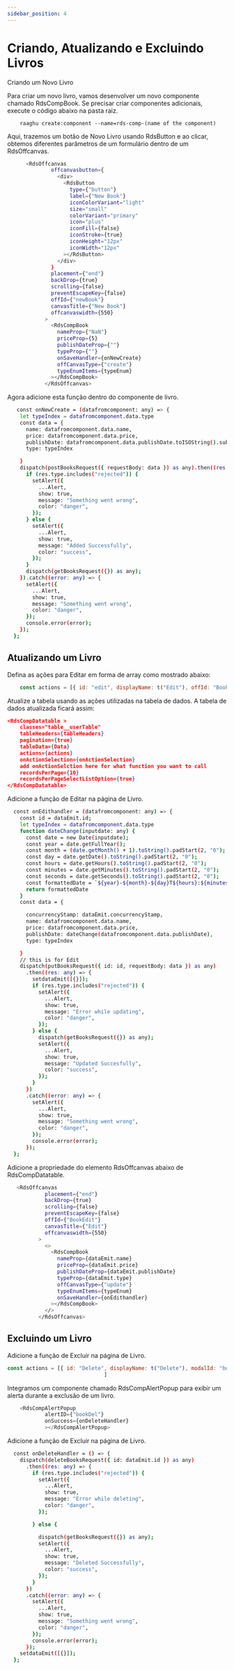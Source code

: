 ```yaml
---
sidebar_position: 4
---
```

# Criando, Atualizando e Excluindo Livros

Criando um Novo Livro

Para criar um novo livro, vamos desenvolver um novo componente chamado RdsCompBook. Se precisar criar componentes adicionais, execute o código abaixo na pasta raiz.


```shell
    raaghu create:component --name=rds-comp-(name of the component)
```

Aqui, trazemos um botão de Novo Livro usando RdsButton e ao clicar, obtemos diferentes parâmetros de um formulário dentro de um RdsOffcanvas.

```bash
      <RdsOffcanvas
              offcanvasbutton={
                <div>
                  <RdsButton
                    type={"button"}
                    label={"New Book"}
                    iconColorVariant="light"
                    size="small"
                    colorVariant="primary"
                    icon="plus"
                    iconFill={false}
                    iconStroke={true}
                    iconHeight="12px"
                    iconWidth="12px"
                  ></RdsButton>
                </div>
              }
              placement={"end"}
              backDrop={true}
              scrolling={false}
              preventEscapeKey={false}
              offId={"newBook"}
              canvasTitle={"New Book"}
              offcanvaswidth={550}
            >
              <RdsCompBook
                nameProp={"NaN"}
                priceProp={5}
                publishDateProp={""}
                typeProp={""}
                onSaveHandler={onNewCreate}
                offCanvasType={"create"}
                typeEnumItems={typeEnum}
              ></RdsCompBook>
            </RdsOffcanvas>
```

Agora adicione esta função dentro do componente de livro.


```bash
   const onNewCreate = (datafromcomponent: any) => {
    let typeIndex = datafromcomponent.data.type
    const data = {
      name: datafromcomponent.data.name,
      price: datafromcomponent.data.price,
      publishDate: datafromcomponent.data.publishDate.toISOString().substring(0, 19),
      type: typeIndex

    }
    dispatch(postBooksRequest({ requestBody: data }) as any).then((res: any) => {
      if (res.type.includes("rejected")) {
        setAlert({
          ...Alert,
          show: true,
          message: "Something went wrong",
          color: "danger",
        });
      } else {
        setAlert({
          ...Alert,
          show: true,
          message: "Added Successfully",
          color: "success",
        });
      }
      dispatch(getBooksRequest({}) as any);
    }).catch((error: any) => {
      setAlert({
        ...Alert,
        show: true,
        message: "Something went wrong",
        color: "danger",
      });
      console.error(error);
    });
  };
```

## Atualizando um Livro
Defina as ações para Editar em forma de array como mostrado abaixo:

```javascript
    const actions = [{ id: "edit", displayName: t("Edit"), offId: "BookEdit"}]
```
Atualize a tabela usando as ações utilizadas na tabela de dados. A tabela de dados atualizada ficará assim:


````json 
<RdsCompDatatable >
    classes="table__userTable"
    tableHeaders={tableHeaders}
    pagination={true}
    tableData={Data} 
    actions={actions} 
    onActionSelection={onActionSelection}
    add onActionSelction here for what function you want to call
    recordsPerPage={10}
    recordsPerPageSelectListOption={true}
</RdsCompDatatable>
````

Adicione a função de Editar na página de Livro.


```bash
  const onEdithandler = (datafromcomponent: any) => {
    const id = dataEmit.id;
    let typeIndex = datafromcomponent.data.type
    function dateChange(inputdate: any) {
      const date = new Date(inputdate);
      const year = date.getFullYear();
      const month = (date.getMonth() + 1).toString().padStart(2, "0");
      const day = date.getDate().toString().padStart(2, "0");
      const hours = date.getHours().toString().padStart(2, "0");
      const minutes = date.getMinutes().toString().padStart(2, "0");
      const seconds = date.getSeconds().toString().padStart(2, "0");
      const formattedDate = `${year}-${month}-${day}T${hours}:${minutes}:${seconds}`;
      return formattedDate
    }
    const data = {

      concurrencyStamp: dataEmit.concurrencyStamp,
      name: datafromcomponent.data.name,
      price: datafromcomponent.data.price,
      publishDate: dateChange(datafromcomponent.data.publishDate),
      type: typeIndex

    }
    // this is for Edit
    dispatch(putBooksRequest({ id: id, requestBody: data }) as any)
      .then((res: any) => {
        setdataEmit([{}]);
        if (res.type.includes("rejected")) {
          setAlert({
            ...Alert,
            show: true,
            message: "Error while updating",
            color: "danger",
          });
        } else {
          dispatch(getBooksRequest({}) as any);
          setAlert({
            ...Alert,
            show: true,
            message: "Updated Succesfully",
            color: "success",
          });
        }
      })
      .catch((error: any) => {
        setAlert({
          ...Alert,
          show: true,
          message: "Something went wrong",
          color: "danger",
        });
        console.error(error);
      });
  };
```
Adicione a propriedade do elemento RdsOffcanvas abaixo de RdsCompDatatable.

```bash
   <RdsOffcanvas
            placement={"end"}
            backDrop={true}
            scrolling={false}
            preventEscapeKey={false}
            offId={"BookEdit"}
            canvasTitle={"Edit"}
            offcanvaswidth={550}
          >
            <>
              <RdsCompBook
                nameProp={dataEmit.name}
                priceProp={dataEmit.price}
                publishDateProp={dataEmit.publishDate}
                typeProp={dataEmit.type}
                offCanvasType={"update"}
                typeEnumItems={typeEnum}
                onSaveHandler={onEdithandler}
              ></RdsCompBook>
            </>
          </RdsOffcanvas>
```

## Excluindo um Livro
Adicione a função de Excluir na página de Livro.

```javascript
const actions = [{ id: "Delete", displayName: t("Delete"), modalId: "bookDel" }]
                               ]
```

Integramos um componente chamado RdsCompAlertPopup para exibir um alerta durante a exclusão de um livro.

```javascript
    <RdsCompAlertPopup
            alertID={"bookDel"}
            onSuccess={onDeleteHandler}
            ></RdsCompAlertPopup>
```
Adicione a função de Excluir na página de Livro.


```bash
  const onDeleteHandler = () => {
    dispatch(deleteBooksRequest({ id: dataEmit.id }) as any)
      .then((res: any) => {
        if (res.type.includes("rejected")) {
          setAlert({
            ...Alert,
            show: true,
            message: "Error while deleting",
            color: "danger",
          });

        } else {

          dispatch(getBooksRequest({}) as any);
          setAlert({
            ...Alert,
            show: true,
            message: "Deleted Successfully",
            color: "success",
          });
        }
      })
      .catch((error: any) => {
        setAlert({
          ...Alert,
          show: true,
          message: "Something went wrong",
          color: "danger",
        });
        console.error(error);
      });
    setdataEmit([{}]);
  };

```

